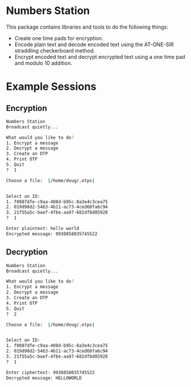 Numbers Station
==================

This package contains libraries and tools to do the following things:

- Create one time pads for encryption.
- Encode plain text and decode encoded text using the AT-ONE-SIR straddling checkerboard method.
- Encrypt encoded text and decrypt encrypted text using a one time pad and modulo 10 addition.

# Example Sessions

## Encryption

```bash
Numbers Station
Broadcast quietly...

What would you like to do?
1. Encrypt a message
2. Decrypt a message
3. Create an OTP
4. Print OTP
5. Quit
?  1

Choose a file:  |/home/doug/.otps|


Select an ID:
1. f0887dfe-c9aa-408d-b95c-8a3e4c3cea75
2. 019d98d2-5463-4b11-ac73-4ced60fa6c94
3. 21f55a5c-baef-4f6e-aa97-682df8d05928
?  1

Enter plaintext: hello world
Encrypted message: 9938858035745522
```

## Decryption

```bash
Numbers Station
Broadcast quietly...

What would you like to do?
1. Encrypt a message
2. Decrypt a message
3. Create an OTP
4. Print OTP
5. Quit
?  2

Choose a file:  |/home/doug/.otps|


Select an ID:
1. f0887dfe-c9aa-408d-b95c-8a3e4c3cea75
2. 019d98d2-5463-4b11-ac73-4ced60fa6c94
3. 21f55a5c-baef-4f6e-aa97-682df8d05928
?  1

Enter ciphertext: 9938858035745522
Decrypted message: HELLOWORLD
```
